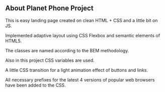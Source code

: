 ## About Planet Phone Project

This is easy landing page created on clean HTML + CSS and a little bit on JS.

Implemented adaptive layout using CSS Flexbox and semantic elements of HTML5.

The classes are named according to the BEM methodology.

Also in this project CSS variables are used.

A little CSS transition for a light animation effect of buttons and links.

All necessary prefixes for the latest 4 versions of popular web browsers have been added to the CSS.
